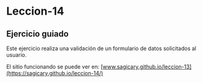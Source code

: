 # Leccion-14
## Ejercicio guiado

Este ejercicio realiza una validación de un formulario de datos solicitados al usuario.


El sitio funcionando se puede ver en: [www.sagicary.github.io/leccion-13](https://sagicary.github.io/leccion-14/)